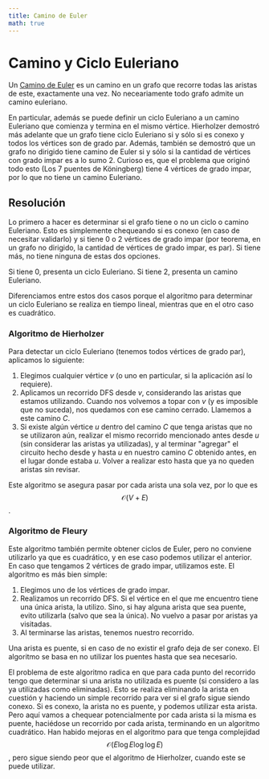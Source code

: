 ```yaml
---
title: Camino de Euler
math: true
---
```


# Camino y Ciclo Euleriano

Un [Camino de Euler](https://en.wikipedia.org/wiki/Eulerian_path) es un camino en un grafo que recorre todas las aristas de este, exactamente una vez. No neceariamente todo grafo admite un camino euleriano.

En particular, además se puede definir un ciclo Euleriano a un camino Euleriano que comienza y termina en el mismo vértice. Hierholzer demostró más adelante que un grafo tiene ciclo Euleriano si y sólo si es conexo y todos los vértices son de grado par. Además, también se demostró que un grafo no dirigido tiene camino de Euler si y sólo si la cantidad de vértices con grado impar es a lo sumo 2. 
Curioso es, que el problema que originó todo esto (Los 7 puentes de Köningberg) tiene 4 vértices de grado impar, por lo que no tiene un camino Euleriano. 

## Resolución

Lo primero a hacer es determinar si el grafo tiene o no un ciclo o camino Euleriano. Esto es simplemente chequeando si es conexo (en caso de necesitar validarlo) y si tiene 0 o 2 vértices de grado impar (por teorema, en un grafo no dirigido, la cantidad de vértices de grado impar, es par). Si tiene más, no tiene ninguna de estas dos opciones. 

Si tiene 0, presenta un ciclo Euleriano. Si tiene 2, presenta un camino Euleriano. 

Diferenciamos entre estos dos casos porque el algoritmo para determinar un ciclo Euleriano se realiza en tiempo lineal, mientras que en el otro caso es cuadrático. 

### Algoritmo de Hierholzer

Para detectar un ciclo Euleriano (tenemos todos vértices de grado par), aplicamos lo siguiente:

1. Elegimos cualquier vértice _v_ (o uno en particular, si la aplicación así lo requiere). 
2. Aplicamos un recorrido DFS desde _v_, considerando las aristas que estamos utilizando. Cuando nos volvemos a topar con _v_ (y es imposible que no suceda), nos quedamos con ese camino cerrado. Llamemos a este camino _C_.
3. Si existe algún vértice _u_ dentro del camino _C_ que tenga aristas que no se utilizaron aún, realizar el mismo recorrido mencionado antes desde _u_ (sin considerar las aristas ya utilizadas), y al terminar "agregar" el circuito hecho desde y hasta _u_ en nuestro camino _C_ obtenido antes, en el lugar donde estaba _u_. Volver a realizar esto hasta que ya no queden aristas sin revisar. 

Este algoritmo se asegura pasar por cada arista una sola vez, por lo que es $$\mathcal{O}(V + E)$$. 

### Algoritmo de Fleury

Este algoritmo también permite obtener ciclos de Euler, pero no conviene utilizarlo ya que es cuadrático, y en ese caso podemos utilizar el anterior. En caso que tengamos 2 vértices de grado impar, utilizamos este. El algoritmo es más bien simple:

1. Elegimos uno de los vértices de grado impar. 
2. Realizamos un recorrido DFS. Si el vértice en el que me encuentro tiene una única arista, la utilizo. Sino, si hay alguna arista que sea puente, evito utilizarla (salvo que sea la única). No vuelvo a pasar por aristas ya visitadas. 
3. Al terminarse las aristas, tenemos nuestro recorrido. 

Una arista es puente, si en caso de no existir el grafo deja de ser conexo. El algoritmo se basa en no utilizar los puentes hasta que sea necesario. 

El problema de este algoritmo radica en que para cada punto del recorrido tengo que determinar si una arista no utilizada es puente (si considero a las ya utilizadas como eliminadas). Esto se realiza eliminando la arista en cuestión y haciendo un simple recorrido para ver si el grafo sigue siendo conexo. Si es conexo, la arista no es puente, y podemos utilizar esta arista. Pero aquí vamos a chequear potencialmente por cada arista si la misma es puente, haciédose un recorrido por cada arista, terminando en un algoritmo cuadrático. 
Han habido mejoras en el algoritmo para que tenga complejidad $$\mathcal{O}(E \log E \log \log E)$$, pero sigue siendo peor que el algoritmo de Hierholzer, cuando este se puede utilizar.


